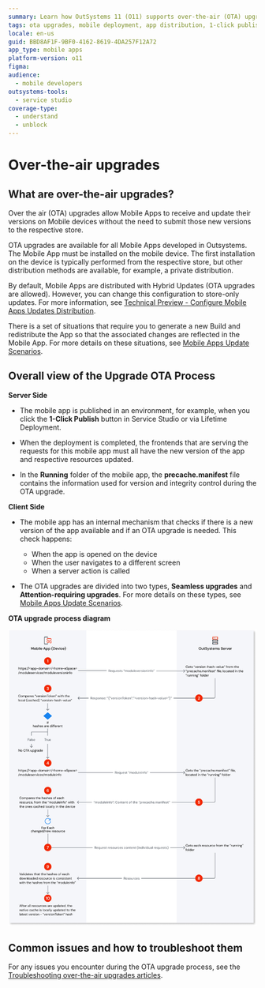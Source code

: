 ```yaml
---
summary: Learn how OutSystems 11 (O11) supports over-the-air (OTA) upgrades for mobile apps, allowing updates without store submissions.
tags: ota upgrades, mobile deployment, app distribution, 1-click publish, precache manifest
locale: en-us
guid: BBD8AF1F-9BF0-4162-8619-4DA257F12A72
app_type: mobile apps
platform-version: o11
figma:
audience:
  - mobile developers
outsystems-tools:
  - service studio
coverage-type:
  - understand
  - unblock
---
```


# Over-the-air upgrades

## What are over-the-air upgrades?

Over the air (OTA) upgrades allow Mobile Apps to receive and update their versions on Mobile devices without the need to submit those new versions to the respective store.

OTA upgrades are available for all Mobile Apps developed in Outsystems. The Mobile App must be installed on the mobile device. The first installation on the device is typically performed from the respective store, but other distribution methods are available, for example, a private distribution.

By default, Mobile Apps are distributed with Hybrid Updates (OTA upgrades are allowed). However, you can change this configuration to store-only updates. For more information, see [Technical Preview - Configure Mobile Apps Updates Distribution](manage-distribution-options/intro.md).

There is a set of situations that require you to generate a new Build and redistribute the App so that the associated changes are reflected in the Mobile App. For more details on these situations, see [Mobile Apps Update Scenarios](mobile-app-update-scenarios.md).

## Overall view of the Upgrade OTA Process

**Server Side**

* The mobile app is published in an environment, for example, when you click the **1-Click Publish** button in Service Studio or via Lifetime Deployment.

* When the deployment is completed, the frontends that are serving the requests for this mobile app must all have the new version of the app and respective resources updated.

* In the **Running** folder of the mobile app, the **precache.manifest** file contains the information used for version and integrity control during the OTA upgrade.

**Client Side**

* The mobile app has an internal mechanism that checks if there is a new version of the app available and if an OTA upgrade is needed. This check happens:

    * When the app is opened on the device
    * When the user navigates to a different screen
    * When a server action is called

* The OTA upgrades are divided into two types, **Seamless upgrades** and **Attention-requiring upgrades**. For more details on these types, see [Mobile Apps Update Scenarios](mobile-app-update-scenarios.md).

**OTA upgrade process diagram**

![Diagram illustrating the over-the-air upgrade process for mobile apps, including server-side publication and client-side version checking](images/upgrade-ota-diag.png "OTA Upgrade Process Diagram")  

## Common issues and how to troubleshoot them

For any issues you encounter during the OTA upgrade process, see the [Troubleshooting over-the-air upgrades articles](https://success.outsystems.com/support/troubleshooting/application_runtime/troubleshooting_over_the_air_upgrades/).
